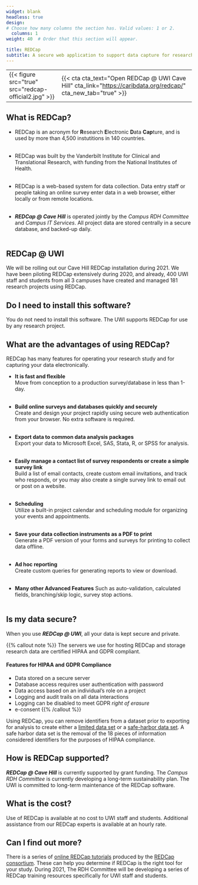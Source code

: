 ```yaml
---
widget: blank
headless: true
design:
# Choose how many columns the section has. Valid values: 1 or 2.
  columns: 1
weight: 40  # Order that this section will appear.

title: REDCap
subtitle: A secure web application to support data capture for research
---
```


| | |
|---|---|
|{{< figure src="true" src="redcap-official2.jpg" >}}|{{< cta cta_text="Open REDCap @ UWI Cave Hill" cta_link="https://caribdata.org/redcap/" cta_new_tab="true" >}}|





## What is REDCap?
- REDCap is an acronym for **R**esearch **E**lectronic **D**ata **Cap**ture, and is used by more than 4,500 instutitions in 140 countries. <br><br>
    
- REDCap was built by the Vanderbilt Institute for Clinical and Translational Research, with funding from the National Institutes of Health.<br><br>

- REDCap is a web-based system for data collection. Data entry staff or people taking an online survey enter data in a web browser, either locally or from remote locations.<br><br> 
  
- **_REDCap @ Cave Hill_** is operated jointly by the _Campus RDH Committee_ and _Campus IT Services_. All project data are stored centrally in a secure database, and backed-up daily.<br><br>

## REDCap @ UWI
We will be rolling out our Cave Hill REDCap installation during 2021. We have been piloting REDCap extensively during 2020, and already, 400 UWI staff and students from all 3 campuses have created and managed 181 research projects using REDCap. 

## Do I need to install this software?
You do not need to install this software. The UWI supports REDCap for use by any research project.

## What are the advantages of using REDCap?
REDCap has many features for operating your research study and for capturing your data electronically.

- **It is fast and flexible**<br>
  Move from conception to a production survey/database in less than 1-day.<br><br>

- **Build online surveys and databases quickly and securely**<br>
  Create and design your project rapidly using secure web authentication from your browser. No extra software is required.<br><br>
  
- **Export data to common data analysis packages**<br>
  Export your data to Microsoft Excel, SAS, Stata, R, or SPSS for analysis.<br><br>


- **Easily manage a contact list of survey respondents or create a simple survey link**<br>
  Build a list of email contacts, create custom email invitations, and track who responds, or you may also create a single survey link to email out or post on a website.<br><br>

- **Scheduling**<br>
  Utilize a built-in project calendar and scheduling module for organizing your events and appointments.<br><br>

- **Save your data collection instruments as a PDF to print**<br>
  Generate a PDF version of your forms and surveys for printing to collect data offline.<br><br>

- **Ad hoc reporting**<br>
  Create custom queries for generating reports to view or download.<br><br>

- **Many other Advanced Features**
  Such as auto-validation, calculated fields, branching/skip logic, survey stop actions.<br><br>

## Is my data secure?
When you use **_REDCap @ UWI_**, all your data is kept secure and private. 

{{% callout note %}}
The servers we use for hosting REDCap and storage research data are certified HIPAA and GDPR compliant.
#### Features for HIPAA and GDPR Compliance
- Data stored on a secure server
- Database access requires user authentication with password
- Data access based on an individual’s role on a project
- Logging and audit trails on all data interactions
- Logging can be disabled to meet GDPR _right of erasure_ 
- e-consent 
{{% /callout %}}

Using REDCap, you can remove identifiers from a dataset prior to exporting for analysis to create either a [limited data set](https://csrc.nist.gov/glossary/term/limited_dataset) or a [safe-harbor data set](https://www.hhs.gov/hipaa/for-professionals/privacy/special-topics/de-identification/index.html). A safe harbor data set is the removal of the 18 pieces of information considered identifiers for the purposes of HIPAA compliance. 

## How is REDCap supported? 
**_REDCap @ Cave Hill_** is currently supported by grant funding. The _Campus RDH Committee_ is currently developing a long-term sustainability plan. The UWI is committed to long-term maintenance of the REDCap software.

## What is the cost? 
Use of REDCap is available at no cost to UWI staff and students. Additional assistance from our REDCap experts is available at an hourly rate.

## Can I find out more?
There is a series of [online REDCap tutorials](https://projectredcap.org/resources/videos/) produced by the [REDCap consortium](https://projectredcap.org/about/consortium/). These can help you determine if REDCap is the right tool for your study. During 2021, The RDH Committee will be developing a series of REDCap training resources specifically for UWI staff and students.